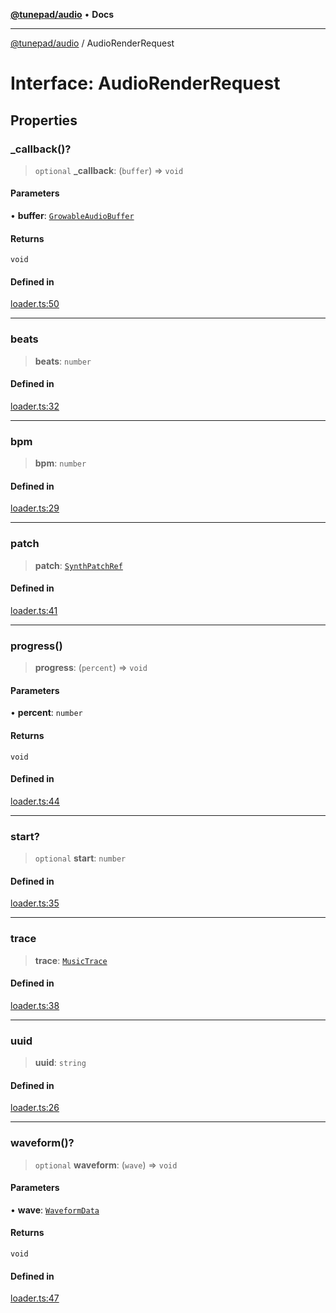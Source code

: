 [**@tunepad/audio**](../README.md) • **Docs**

***

[@tunepad/audio](../globals.md) / AudioRenderRequest

# Interface: AudioRenderRequest

## Properties

### \_callback()?

> `optional` **\_callback**: (`buffer`) => `void`

#### Parameters

• **buffer**: [`GrowableAudioBuffer`](../classes/GrowableAudioBuffer.md)

#### Returns

`void`

#### Defined in

[loader.ts:50](https://github.com/TIDAL-Lab/tunepad_audio/blob/1e1bd16c9c764bdf488b791f76cac7abae0e3b33/src/loader.ts#L50)

***

### beats

> **beats**: `number`

#### Defined in

[loader.ts:32](https://github.com/TIDAL-Lab/tunepad_audio/blob/1e1bd16c9c764bdf488b791f76cac7abae0e3b33/src/loader.ts#L32)

***

### bpm

> **bpm**: `number`

#### Defined in

[loader.ts:29](https://github.com/TIDAL-Lab/tunepad_audio/blob/1e1bd16c9c764bdf488b791f76cac7abae0e3b33/src/loader.ts#L29)

***

### patch

> **patch**: [`SynthPatchRef`](../type-aliases/SynthPatchRef.md)

#### Defined in

[loader.ts:41](https://github.com/TIDAL-Lab/tunepad_audio/blob/1e1bd16c9c764bdf488b791f76cac7abae0e3b33/src/loader.ts#L41)

***

### progress()

> **progress**: (`percent`) => `void`

#### Parameters

• **percent**: `number`

#### Returns

`void`

#### Defined in

[loader.ts:44](https://github.com/TIDAL-Lab/tunepad_audio/blob/1e1bd16c9c764bdf488b791f76cac7abae0e3b33/src/loader.ts#L44)

***

### start?

> `optional` **start**: `number`

#### Defined in

[loader.ts:35](https://github.com/TIDAL-Lab/tunepad_audio/blob/1e1bd16c9c764bdf488b791f76cac7abae0e3b33/src/loader.ts#L35)

***

### trace

> **trace**: [`MusicTrace`](../classes/MusicTrace.md)

#### Defined in

[loader.ts:38](https://github.com/TIDAL-Lab/tunepad_audio/blob/1e1bd16c9c764bdf488b791f76cac7abae0e3b33/src/loader.ts#L38)

***

### uuid

> **uuid**: `string`

#### Defined in

[loader.ts:26](https://github.com/TIDAL-Lab/tunepad_audio/blob/1e1bd16c9c764bdf488b791f76cac7abae0e3b33/src/loader.ts#L26)

***

### waveform()?

> `optional` **waveform**: (`wave`) => `void`

#### Parameters

• **wave**: [`WaveformData`](../classes/WaveformData.md)

#### Returns

`void`

#### Defined in

[loader.ts:47](https://github.com/TIDAL-Lab/tunepad_audio/blob/1e1bd16c9c764bdf488b791f76cac7abae0e3b33/src/loader.ts#L47)

